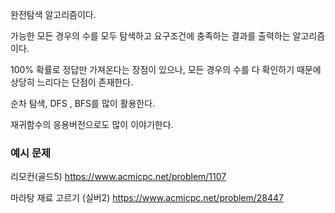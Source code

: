 완전탐색 알고리즘이다.  

가능한 모든 경우의 수를 모두 탐색하고 요구조건에 충족하는 결과를 출력하는 알고리즘이다.  

100% 확률로 정답만 가져온다는 장점이 있으나, 모든 경우의 수를 다 확인하기 때문에 상당히 느리다는 단점이 존재한다.  

순차 탐색, DFS , BFS를 많이 활용한다.  

재귀함수의 응용버전으로도 많이 이야기한다.  



### 예시 문제

리모컨(골드5)
https://www.acmicpc.net/problem/1107

마라탕 재료 고르기 (실버2)
https://www.acmicpc.net/problem/28447

